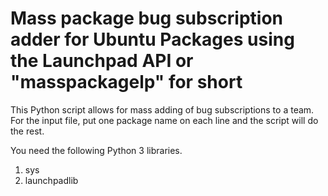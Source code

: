 # Mass package bug subscription adder for Ubuntu Packages using the Launchpad API or "masspackagelp" for short
This Python script allows for mass adding of bug subscriptions to a team.
For the input file, put one package name on each line and the script will do the rest.

You need the following Python 3 libraries.
 1. sys
 2. launchpadlib
